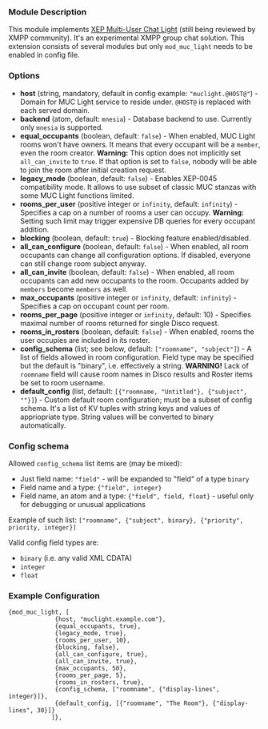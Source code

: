 ### Module Description

This module implements [XEP Multi-User Chat Light](https://github.com/xsf/xeps/pull/118) (still being reviewed by XMPP community). It's an experimental XMPP group chat solution. This extension consists of several modules but only `mod_muc_light` needs to be enabled in config file.

### Options

* **host** (string, mandatory, default in config example: `"muclight.@HOST@"`) - Domain for MUC Light service to reside under. `@HOST@` is replaced with each served domain.
* **backend** (atom, default: `mnesia`) - Database backend to use. Currently only `mnesia` is supported.
* **equal_occupants** (boolean, default: `false`) - When enabled, MUC Light rooms won't have owners. It means that every occupant will be a `member`, even the room creator. **Warning:** This option does not implicitly set `all_can_invite` to `true`. If that option is set to `false`, nobody will be able to join the room after initial creation request.
* **legacy_mode** (boolean, default: `false`) - Enables XEP-0045 compatibility mode. It allows to use subset of classic MUC stanzas with some MUC Light functions limited.
* **rooms_per_user** (positive integer or `infinity`, default: `infinity`) - Specifies a cap on a number of rooms a user can occupy. **Warning:** Setting such limit may trigger expensive DB queries for every occupant addition.
* **blocking** (boolean, default: `true`) - Blocking feature enabled/disabled.
* **all_can_configure** (boolean, default: `false`) - When enabled, all room occupants can change all configuration options. If disabled, everyone can still change room subject anyway.
* **all_can_invite** (boolean, default: `false`) - When enabled, all room occupants can add new occupants to the room. Occupants added by `members` become `members` as well.
* **max_occupants** (positive integer or `infinity`, default: `infinity`) - Specifies a cap on occupant count per room.
* **rooms_per_page** (positive integer or `infinity`, default: 10) - Specifies maximal number of rooms returned for single Disco request.
* **rooms_in_rosters** (boolean, default: `false`) - When enabled, rooms the user occupies are included in its roster.
* **config_schema** (list; see below, default: `["roomname", "subject"]`) - A list of fields allowed in room configuration. Field type may be specified but the default is "binary", i.e. effectively a string. **WARNING!** Lack of `roomname` field will cause room names in Disco results and Roster items be set to room username.
* **default_config** (list, default: `[{"roomname, "Untitled"}, {"subject", ""}]`) - Custom default room configuration; must be a subset of config schema. It's a list of KV tuples with string keys and values of appriopriate type. String values will be converted to binary automatically.

### Config schema

Allowed `config_schema` list items are (may be mixed):

* Just field name: `"field"` - will be expanded to "field" of a type `binary`
* Field name and a type: `{"field", integer}`
* Field name, an atom and a type: `{"field", field, float}` - useful only for debugging or unusual applications

Example of such list: `["roomname", {"subject", binary}, {"priority", priority, integer}]`

Valid config field types are:

* `binary` (i.e. any valid XML CDATA)
* `integer`
* `float`

### Example Configuration

```
{mod_muc_light, [
             {host, "muclight.example.com"},
             {equal_occupants, true},
             {legacy_mode, true},
             {rooms_per_user, 10},
             {blocking, false},
             {all_can_configure, true},
             {all_can_invite, true},
             {max_occupants, 50},
             {rooms_per_page, 5},
             {rooms_in_rosters, true},
             {config_schema, ["roomname", {"display-lines", integer}]},
             {default_config, [{"roomname", "The Room"}, {"display-lines", 30}]}
            ]},
```
